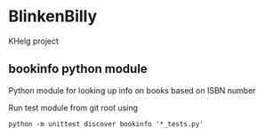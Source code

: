 # BlinkenBilly

KHelg project

## bookinfo python module

Python module for looking up info on books based on ISBN number

Run test module from git root using

```
python -m unittest discover bookinfo '*_tests.py'
```
